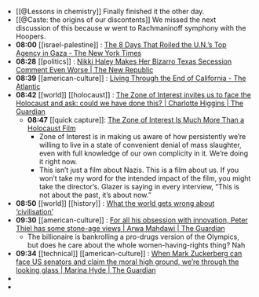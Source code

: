 - [[@Lessons in chemistry]] Finally finished it the other day.
- [[@Caste: the origins of our discontents]] We missed the next discussion of this because w went  to Rachmaninoff symphony with the Hoopers.
- **08:00** [[israel-palestine]] :  [The 8 Days That Roiled the U.N.’s Top Agency in Gaza - The New York Times](https://www.nytimes.com/2024/02/03/world/middleeast/united-nations-gaza-unrwa.html?utm_source=newsshowcase&utm_medium=gnews&utm_campaign=CDAQyJmRlbTf0P0HGOrx39mCrZjYmgEqDwgAKgcICjCO64oDMJavPA&utm_content=rundown&gaa_at=la&gaa_n=AZsHK_kDKsT-sgtlcViqKBqBp2Tq282wSjiuHjwxU9wCvhi2tA_r_VFyMWKC0yjT9d0HzHhMS1GqI8UWnu2sRCZvCbqr&gaa_ts=65be4638&gaa_sig=hnJa_1lGCoHko9b2sq_ZVHeGucDffAcxoeC8Itjeq7T1zERpJrNoOGzcCYHkbVc1-3KJBtUkRZPNykL5T7Z1cg%3D%3D)
- **08:28** [[politics]] :  [Nikki Haley Makes Her Bizarro Texas Secession Comment Even Worse | The New Republic](https://newrepublic.com/post/178708/nikki-haley-bizarre-texas-secede-comment)
- **08:39** [[american-culture]] :  [Living Through the End of California - The Atlantic](https://www.theatlantic.com/books/archive/2024/02/manjula-martin-the-last-fire-season-california-climate-change/677328/)
- **08:42** [[world]] [[holocaust]] :  [The Zone of Interest invites us to face the Holocaust and ask: could we have done this? | Charlotte Higgins | The Guardian](https://www.theguardian.com/commentisfree/2024/feb/03/zone-of-interest-holocaust-auschwitz-banality-evil)
	- **08:47** [[quick capture]]:  [The Zone of Interest Is Much More Than a Holocaust Film](https://jacobin.com/2024/02/zone-of-interest-holocaust-film)
		- Zone of Interest is in making us aware of how persistently we’re willing to live in a state of convenient denial of mass slaughter, even with full knowledge of our own complicity in it. We’re doing it right now.
		- This isn’t just a film about Nazis. This is a film about us.
		  If you won’t take my word for the intended impact of the film, you might take the director’s. Glazer is saying in every interview, “This is not about the past, it’s about now.”
- **08:50** [[world]] [[history]] :  [What the world gets wrong about ‘civilisation’](https://www.ft.com/content/bb445b57-22e1-4e97-8d3f-f875d21f7877)
- **09:30** [[american-culture]] :  [For all his obsession with innovation, Peter Thiel has some stone-age views | Arwa Mahdawi | The Guardian](https://www.theguardian.com/commentisfree/2024/feb/03/peter-thiel-steroid-olympics-enhanced-games-patriarchy)
	- The billionaire is bankrolling a pro-drugs version of the Olympics, but does he care about the whole women-having-rights thing? Nah
- **09:34** [[technical]] [[american-culture]] :  [When Mark Zuckerberg can face US senators and claim the moral high ground, we’re through the looking glass | Marina Hyde | The Guardian](https://www.theguardian.com/commentisfree/2024/feb/02/mark-zuckerberg-meta-big-tech-washington)
-
-